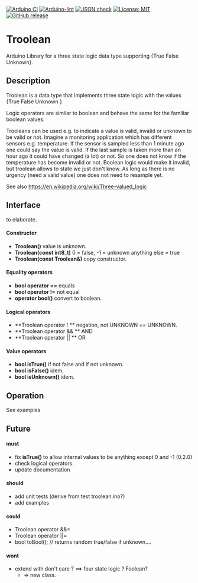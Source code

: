 
[![Arduino CI](https://github.com/RobTillaart/Troolean/workflows/Arduino%20CI/badge.svg)](https://github.com/marketplace/actions/arduino_ci)
[![Arduino-lint](https://github.com/RobTillaart/Troolean/actions/workflows/arduino-lint.yml/badge.svg)](https://github.com/RobTillaart/Troolean/actions/workflows/arduino-lint.yml)
[![JSON check](https://github.com/RobTillaart/Troolean/actions/workflows/jsoncheck.yml/badge.svg)](https://github.com/RobTillaart/Troolean/actions/workflows/jsoncheck.yml)
[![License: MIT](https://img.shields.io/badge/license-MIT-green.svg)](https://github.com/RobTillaart/Troolean/blob/master/LICENSE)
[![GitHub release](https://img.shields.io/github/release/RobTillaart/Troolean.svg?maxAge=3600)](https://github.com/RobTillaart/Troolean/releases)


# Troolean

Arduino Library for a three state logic data type supporting {True False Unknown}.


## Description

Troolean is a data type that implements three state logic with the values 
{True False Unknown }

Logic operators are similar to boolean and behave the same for the familiar boolean values.

Trooleans can be used e.g. to indicate a value is valid, invalid or unknown to be valid or not.
Imagine a monitoring application which has different sensors e.g. temperature. 
If the sensor is sampled less than 1 minute ago one could say the value is valid.
If the last sample is taken more than an hour ago it could have changed (a lot) or not. 
So one does not know if the temperature has become invalid or not. 
Boolean logic would make it invalid, but troolean allows to state we just don't know. 
As long as there is no urgency (need a valid value) one does not need to resample yet.

See also https://en.wikipedia.org/wiki/Three-valued_logic


## Interface

to elaborate.

#### Constructor
- **Troolean()** value is unknown.
- **Troolean(const int8_t)** 0 = false, -1 = unknown anything else = true
- **Troolean(const Troolean&)** copy constructor.

#### Equality operators
- **bool operator ==** equals
- **bool operator !=** not equal
- **operator bool()** convert to boolean.

#### Logical operators
- **Troolean operator !  ** negation, not UNKNOWN == UNKNOWN.
- **Troolean operator && ** AND
- **Troolean operator || ** OR

#### Value operators
- **bool isTrue()** if not false and if not unknown.
- **bool isFalse()** idem.
- **bool isUnknown()** idem.


## Operation

See examples


## Future

#### must
- fix **isTrue()** to allow internal values to be anything except 0 and -1  (0.2.0)
- check logical operators.
- update documentation

#### should
- add unit tests  (derive from test troolean.ino?)
- add examples

#### could
- Troolean operator &&=
- Troolean operator ||=
- bool toBool(); // returns random true/false if unknown....

#### wont
- extend with don't care ?  ==> four state logic ?  Foolean?
  - => new class.



